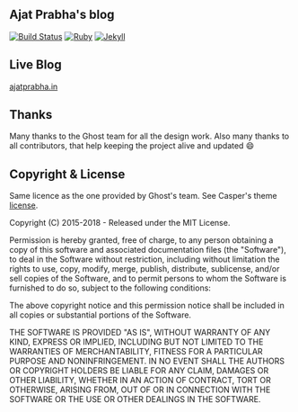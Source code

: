 ## Ajat Prabha's blog

[![Build Status](https://travis-ci.org/ajatprabha/ajatprabha.github.io.svg?branch=blog)](https://travis-ci.org/ajatprabha/ajatprabha.github.io)
[![Ruby](https://img.shields.io/badge/ruby-2.4.2-blue.svg?style=flat)](https://travis-ci.org/ajatprabha/ajatprabha.github.io)
[![Jekyll](https://img.shields.io/badge/jekyll-3.6.2-blue.svg?style=flat)](https://travis-ci.org/ajatprabha/ajatprabha.github.io)

## Live Blog

[ajatprabha.in](http://ajatprabha.in)  

## Thanks

Many thanks to the Ghost team for all the design work. Also many thanks to all contributors, that help keeping the project alive and updated :smile:

## Copyright & License

Same licence as the one provided by Ghost's team. See Casper's theme [license](GHOST.txt).

Copyright (C) 2015-2018 - Released under the MIT License.

Permission is hereby granted, free of charge, to any person obtaining a copy of this software and associated documentation files (the "Software"), to deal in the Software without restriction, including without limitation the rights to use, copy, modify, merge, publish, distribute, sublicense, and/or sell copies of the Software, and to permit persons to whom the Software is furnished to do so, subject to the following conditions:

The above copyright notice and this permission notice shall be included in all copies or substantial portions of the Software.

THE SOFTWARE IS PROVIDED "AS IS", WITHOUT WARRANTY OF ANY KIND, EXPRESS OR IMPLIED, INCLUDING BUT NOT LIMITED TO THE WARRANTIES OF MERCHANTABILITY, FITNESS FOR A PARTICULAR PURPOSE AND
NONINFRINGEMENT. IN NO EVENT SHALL THE AUTHORS OR COPYRIGHT HOLDERS BE LIABLE FOR ANY CLAIM, DAMAGES OR OTHER LIABILITY, WHETHER IN AN ACTION OF CONTRACT, TORT OR OTHERWISE, ARISING FROM, OUT OF OR IN CONNECTION WITH THE SOFTWARE OR THE USE OR OTHER DEALINGS IN THE SOFTWARE.
